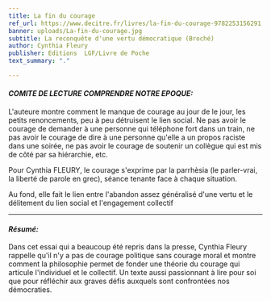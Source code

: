 ```yaml
---
title: La fin du courage
ref_url: https://www.decitre.fr/livres/la-fin-du-courage-9782253156291.html
banner: uploads/La-fin-du-courage.jpg
subtitle: La reconquête d'une vertu démocratique (Broché)
author: Cynthia Fleury
publisher: Editions  LGF/Livre de Poche
text_summary: "."

---
```

#### **_COMITE DE LECTURE COMPRENDRE NOTRE EPOQUE:_**

L'auteure montre comment le manque de courage au jour de le jour, les petits renoncements, peu à peu détruisent le lien social. Ne pas avoir le courage de demander à une personne qui téléphone fort dans un train, ne pas avoir le courage de dire à une personne qu'elle a un propos raciste dans une soirée, ne pas avoir le courage de soutenir un collègue qui est mis de côté par sa hiérarchie, etc.

Pour Cynthia FLEURY, le courage s'exprime par la parrhèsia (le parler-vrai, la liberté de parole en grec), séance tenante face à chaque situation.

Au fond, elle fait le lien entre l'abandon assez généralisé d'une vertu et le délitement du lien social et l'engagement collectif

***

#### **_Résumé:_**

Dans cet essai qui a beaucoup été repris dans la presse, Cynthia Fleury rappelle qu'il n'y a pas de courage politique sans courage moral et montre comment la philosophie permet de fonder une théorie du courage qui articule l'individuel et le collectif. Un texte aussi passionnant à lire pour soi que pour réfléchir aux graves défis auxquels sont confrontées nos démocraties.
